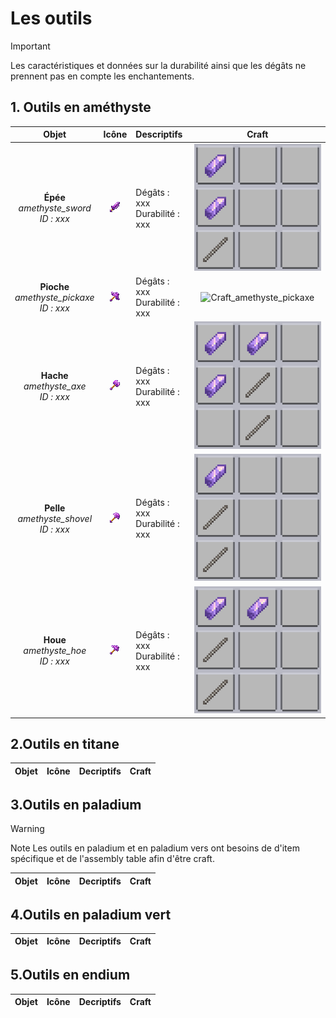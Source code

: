 # Les outils

> [!IMPORTANT]
>Les caractéristiques et données sur la durabilité ainsi que les dégâts ne prennent pas en compte les enchantements.


## 1. Outils en améthyste 

| Objet        | Icône                                                          | Descriptifs                   | Craft                                      |
|:------------:|:--------------------------------------------------------------:|:------------------------------|:------------------------------------------:|
| **Épée** <br> *amethyste_sword* <br> *ID : xxx* | <img src="https://github.com/Katsun1236/PaladiumBedrock.Wiki/blob/c8f54fc714a93dbf32229ff43f5ac7db810abee2/static/img/items/amethyst_sword.png" alt="Icon_amethyste_sword"> | Dégâts : xxx <br> Durabilité : xxx | <img src="https://github.com/Katsun1236/PaladiumBedrock.Wiki/blob/408d4dff7b2e44939d7bb8a6a9533315ab7460ae/static/img/crafts/amethyst_sword.png" alt="Craft_amethyste_sword"> |
| **Pioche** <br> *amethyste_pickaxe* <br> *ID : xxx*  | ![Icon_amethyste_pickaxe](https://github.com/Katsun1236/PaladiumBedrock.Wiki/blob/c8f54fc714a93dbf32229ff43f5ac7db810abee2/static/img/items/amethyst_pickaxe.png) | Dégâts : xxx<br>Durabilité : xxx | ![Craft_amethyste_pickaxe]() |
| **Hache** <br> *amethyste_axe* <br> *ID : xxx* | ![Icon_amethyste_axe](https://github.com/Katsun1236/PaladiumBedrock.Wiki/blob/c8f54fc714a93dbf32229ff43f5ac7db810abee2/static/img/items/amethyst_axe.png)  | Dégâts : xxx<br>Durabilité : xxx | ![Craft_amethyste_axe](https://github.com/Katsun1236/PaladiumBedrock.Wiki/blob/408d4dff7b2e44939d7bb8a6a9533315ab7460ae/static/img/crafts/amethyst_axe.png) |
| **Pelle** <br> *amethyste_shovel* <br> *ID : xxx* | ![Icon_amethyste_shovel](https://github.com/Katsun1236/PaladiumBedrock.Wiki/blob/c8f54fc714a93dbf32229ff43f5ac7db810abee2/static/img/items/amethyst_shovel.png) | Dégâts : xxx<br>Durabilité : xxx | ![Craft_amethyste_shovel](https://github.com/Katsun1236/PaladiumBedrock.Wiki/blob/408d4dff7b2e44939d7bb8a6a9533315ab7460ae/static/img/crafts/amethyst_shovel.png) |
| **Houe** <br> *amethyste_hoe* <br> *ID : xxx* | ![Icon_amethyste_hoe](https://github.com/Katsun1236/PaladiumBedrock.Wiki/blob/c8f54fc714a93dbf32229ff43f5ac7db810abee2/static/img/items/amethyst_hoe.png) | Dégâts : xxx<br>Durabilité : xxx | ![Craft_amethyste_hoe](https://github.com/Katsun1236/PaladiumBedrock.Wiki/blob/408d4dff7b2e44939d7bb8a6a9533315ab7460ae/static/img/crafts/amethyst_hoe.png) |

## 2.Outils en titane

| Objet | Icône | Decriptifs | Craft | 
| :-----: | --- | :--------- | ----- |

## 3.Outils en paladium 

> [!WARNING]
> Note 
> Les outils en paladium et en paladium vers ont besoins de d'item spécifique et de l'assembly table afin d'être craft. 

| Objet | Icône | Decriptifs | Craft | 
| :-----: | --- | :--------- | ----- |

## 4.Outils en paladium vert

| Objet | Icône | Decriptifs | Craft | 
| :-----: | --- | :--------- | ----- |

## 5.Outils en endium 

| Objet | Icône | Decriptifs | Craft | 
| :-----: | --- | :--------- | ----- |